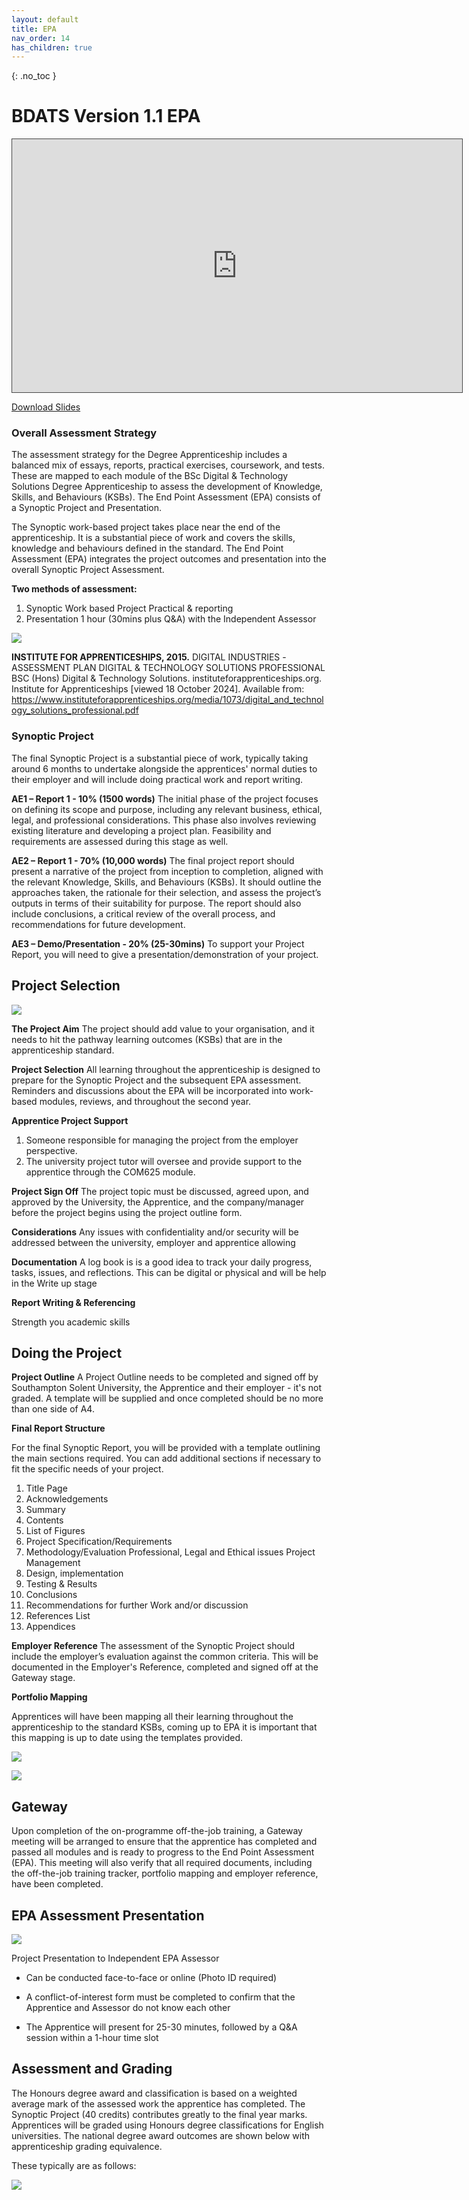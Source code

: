 ```yaml
---
layout: default
title: EPA
nav_order: 14
has_children: true
---
```


{: .no_toc }

#  BDATS Version 1.1 EPA

<iframe src="https://solent.cloud.panopto.eu/Panopto/Pages/Embed.aspx?id=6eb05ac4-a914-4d49-a8ce-b20d00f6eb18&autoplay=false&offerviewer=true&showtitle=true&showbrand=true&captions=true&interactivity=all" height="405" width="720" style="border: 1px solid #464646;" allowfullscreen allow="autoplay" aria-label="Panopto Embedded Video Player" aria-description="Synoptic Project &amp; EPA v:1.1" ></iframe>

[Download Slides](../images/COM625_INTRO_2024_v2.pptx)

### Overall Assessment Strategy
The assessment strategy for the Degree Apprenticeship includes a balanced mix of essays, reports, practical exercises, coursework, and tests. These are mapped to each module of the BSc Digital & Technology Solutions Degree Apprenticeship to assess the development of Knowledge, Skills, and Behaviours (KSBs). The End Point Assessment (EPA) consists of a Synoptic Project and Presentation.


The Synoptic work-based project takes place near the end of the apprenticeship. It is a substantial piece of work and covers the skills, knowledge and behaviours defined in the standard. The End Point Assessment (EPA) integrates the project outcomes and presentation into the overall Synoptic Project Assessment.

**Two methods of assessment:**

1.	Synoptic Work based Project Practical & reporting
2.	Presentation 1 hour (30mins plus Q&A) with the Independent Assessor

![](../images/COM625/Picture6.png)

**INSTITUTE FOR APPRENTICESHIPS, 2015.** DIGITAL INDUSTRIES -ASSESSMENT PLAN DIGITAL & TECHNOLOGY SOLUTIONS PROFESSIONAL BSC (Hons) Digital & Technology Solutions. instituteforapprenticeships.org. Institute for Apprenticeships [viewed 18 October 2024]. Available from: https://www.instituteforapprenticeships.org/media/1073/digital_and_technology_solutions_professional.pdf


### Synoptic Project
The final Synoptic Project is a substantial piece of work, typically taking around 6 months to undertake alongside the apprentices' normal duties to their employer and will include doing practical work and report writing.

**AE1 – Report 1 - 10% (1500 words)**
The initial phase of the project focuses on defining its scope and purpose, including any relevant business, ethical, legal, and professional considerations. This phase also involves reviewing existing literature and developing a project plan. Feasibility and requirements are assessed during this stage as well.

**AE2 – Report 1 - 70% (10,000 words)**
The final project report should present a narrative of the project from inception to completion, aligned with the relevant Knowledge, Skills, and Behaviours (KSBs). It should outline the approaches taken, the rationale for their selection, and assess the project’s outputs in terms of their suitability for purpose. The report should also include conclusions, a critical review of the overall process, and recommendations for future development.

**AE3 – Demo/Presentation - 20% (25-30mins)**
To support your Project Report, you will need to give a presentation/demonstration of your project.

## Project Selection
![](../images/COM625/Picture7.jpg)

**The Project Aim**
The project should add value to your organisation, and it needs to hit the pathway learning outcomes (KSBs) that are in the apprenticeship standard.

**Project Selection**
All learning throughout the apprenticeship is designed to prepare for the Synoptic Project and the subsequent EPA assessment. Reminders and discussions about the EPA will be incorporated into work-based modules, reviews, and throughout the second year.

**Apprentice Project Support**
1.	Someone responsible for managing the project from the employer perspective.
2.	The university project tutor will oversee and provide support to the apprentice through the COM625 module.

**Project Sign Off**
The project topic must be discussed, agreed upon, and approved by the University, the Apprentice, and the company/manager before the project begins using the project outline form.

**Considerations**
Any issues with confidentiality and/or security will be addressed between the university, employer and apprentice allowing 

**Documentation**
A log book is is a good idea to track your daily progress, tasks, issues, and reflections. This can be digital or physical and will be help in the Write up stage

**Report Writing & Referencing**

Strength you academic skills 

## Doing the Project

**Project Outline**
A Project Outline needs to be completed and signed off by Southampton Solent University, the Apprentice and their employer - it's not graded. A template will be supplied and once completed should be no more than one side of A4.


**Final Report Structure**

For the final Synoptic Report, you will be provided with a template outlining the main sections required. You can add additional sections if necessary to fit the specific needs of your project.


1.	Title Page
2.	Acknowledgements
3.	Summary
4.	Contents
5.	List of Figures
6.	Project Specification/Requirements
7.	Methodology/Evaluation 
Professional, Legal and Ethical issues
Project Management
8.	Design, implementation
9.	Testing & Results
10.	Conclusions
11.	Recommendations for further Work and/or discussion
12.	References List
13.	Appendices

**Employer Reference**
The assessment of the Synoptic Project should include the employer’s evaluation against the common criteria. This will be documented in the Employer's Reference, completed and signed off at the Gateway stage.

**Portfolio Mapping**

Apprentices will have been mapping all their learning throughout the apprenticeship to the standard KSBs, coming up to EPA it is important that this mapping is up to date using the templates provided.

![](../images/COM625/Picture17.png)

![](../images/COM625/Picture18.png)

## Gateway
Upon completion of the on-programme off-the-job training, a Gateway meeting will be arranged to ensure that the apprentice has completed and passed all modules and is ready to progress to the End Point Assessment (EPA). This meeting will also verify that all required documents, including the off-the-job training tracker, portfolio mapping and employer reference, have been completed.



## EPA Assessment Presentation

![](../images/COM625/Picture19.jpg)

Project Presentation to Independent EPA Assessor

* Can be conducted face-to-face or online (Photo ID required)

* A conflict-of-interest form must be completed to confirm that the Apprentice and Assessor do not know each other

* The Apprentice will present for 25-30 minutes, followed by a Q&A session within a 1-hour time slot

## Assessment and Grading

The Honours degree award and classification is based on a weighted average mark of the assessed work the apprentice has completed. The Synoptic Project (40 credits) contributes greatly to the final year marks. Apprentices will be graded using Honours degree classifications for English universities. The national degree award outcomes are shown below with apprenticeship grading equivalence. 

These typically are as follows:

![](../images/COM625/Picture20.png)

